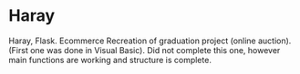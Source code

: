 # Haray
Haray, Flask. Ecommerce
Recreation of graduation project (online auction). (First one was done in Visual Basic).
Did not complete this one, however main functions are working and structure is complete.
